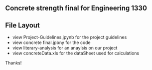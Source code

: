 ## Concrete strength final for Engineering 1330

## File Layout
- view Project-Guidelines.jpynb for the project guidelines
- view concrete final.jpbny for the code
- view literary-analysis for an anaylsis on our project
- view concreteData.xls for the dataSheet used for calculations
  
Thanks!
